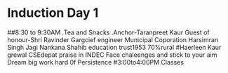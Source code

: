 # Induction Day 1
##8:30 to 9:30AM
.Tea and Snacks
.Anchor-Taranpreet Kaur
Guest of honour-Shri Ravinder Gargcief engineer Municipal Coporation
Harsimran Singh Jagi
Nankana Shahib education trust1953
70%rural
#Haerleen Kaur grewal CSEdepat praise in INDEC
Face chaleenges and stick to your aim
Dream big work hard 0f
Persistence
#3:00to4:00PM Classes
